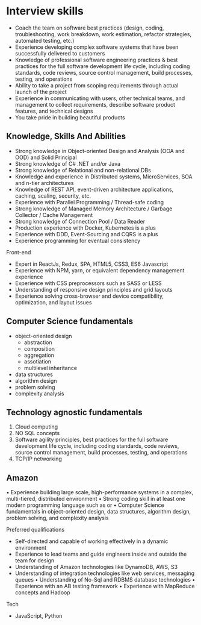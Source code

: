 # Interview skills

* Coach the team on software best practices (design, coding, troubleshooting, work breakdown, work estimation, refactor strategies, automated testing, etc.)
* Experience developing complex software systems that have been successfully delivered to customers
* Knowledge of professional software engineering practices & best practices for the full software development life cycle, including coding standards, code reviews, source control management, build processes, testing, and operations
* Ability to take a project from scoping requirements through actual launch of the project
* Experience in communicating with users, other technical teams, and management to collect requirements, describe software product features, and technical designs
* You take pride in building beautiful products

## Knowledge, Skills And Abilities

* Strong knowledge in Object-oriented Design and Analysis (OOA and OOD) and Solid Principal
* Strong knowledge of C# .NET and/or Java
* Strong knowledge of Relational and non-relational DBs
* Knowledge and experience in Distributed systems, MicroServices, SOA and n-tier architectures
* Knowledge of REST API, event-driven architecture applications, caching, scaling, security, etc.
* Experience with Parallel Programming / Thread-safe coding
* Strong knowledge of Managed Memory Architecture / Garbage Collector / Cache Management
* Strong knowledge of Connection Pool / Data Reader
* Production experience with Docker, Kubernetes is a plus
* Experience with DDD, Event-Sourcing and CQRS is a plus
* Experience programming for eventual consistency

Front-end

* Expert in ReactJs, Redux, SPA, HTML5, CSS3, ES6 Javascript
* Experience with NPM, yarn, or equivalent dependency management experience
* Experience with CSS preprocessors such as SASS or LESS
* Understanding of responsive design principles and grid layouts
* Experience solving cross-browser and device compatibility, optimization, and layout issues

## Computer Science fundamentals

* object-oriented design
    * abstraction
    * composition
    * aggregation
    * assotiation
    * multilevel inheritance
* data structures
* algorithm design
* problem solving
* complexity analysis

## Technology agnostic fundamentals

1. Cloud computing
1. NO SQL concepts
1. Software agility principles, best practices for the full software development life cycle, including coding standards, code reviews, source control management, build processes, testing, and operations
1. TCP/IP networking

## Amazon

• Experience building large scale, high-performance systems in a complex, multi-tiered, distributed environment
• Strong coding skill in at least one modern programming language such as or
• Computer Science fundamentals in object-oriented design, data structures, algorithm design, problem solving, and complexity analysis

Preferred qualifications

* Self-directed and capable of working effectively in a dynamic environment
* Experience to lead teams and guide engineers inside and outside the team for design
* Understanding of Amazon technologies like DynamoDB, AWS, S3
* Understanding of integration technologies like web services, messaging queues
• Understanding of No-Sql and RDBMS database technologies
• Experience with an AB testing framework
• Experience with MapReduce concepts and Hadoop

Tech

* JavaScript, Python


